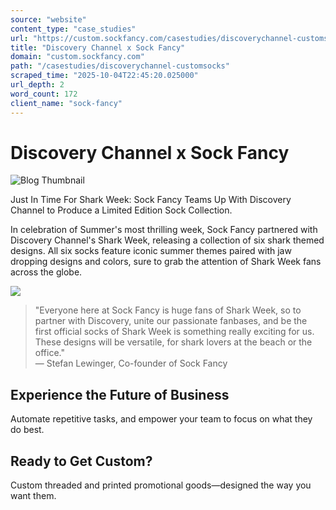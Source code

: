 ```yaml
---
source: "website"
content_type: "case_studies"
url: "https://custom.sockfancy.com/casestudies/discoverychannel-customsocks"
title: "Discovery Channel x Sock Fancy"
domain: "custom.sockfancy.com"
path: "/casestudies/discoverychannel-customsocks"
scraped_time: "2025-10-04T22:45:20.025000"
url_depth: 2
word_count: 172
client_name: "sock-fancy"
---
```


# Discovery Channel x Sock Fancy

![Blog Thumbnail](https://framerusercontent.com/images/rKDFUaz4C78dKBUrXQotEDSJVOQ.png)

Just In Time For Shark Week: Sock Fancy Teams Up With Discovery Channel to Produce a Limited Edition Sock Collection.

In celebration of Summer's most thrilling week, Sock Fancy partnered with Discovery Channel's Shark Week, releasing a collection of six shark themed designs. All six socks feature iconic summer themes paired with jaw dropping designs and colors, sure to grab the attention of Shark Week fans across the globe.

![](https://framerusercontent.com/images/n3jW8HZBq570zrm9MLXb137PLqE.jpg)

> "Everyone here at Sock Fancy is huge fans of Shark Week, so to partner with Discovery, unite our passionate fanbases, and be the first official socks of Shark Week is something really exciting for us. These designs will be versatile, for shark lovers at the beach or the office."  
> — Stefan Lewinger, Co-founder of Sock Fancy

## Experience the Future of Business

Automate repetitive tasks, and empower your team to focus on what they do best.

## Ready to Get Custom?

Custom threaded and printed promotional goods—designed the way you want them.